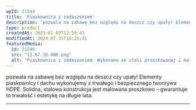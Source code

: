 ```yaml
---
wpId: 21544
title: 'Piaskownica z zadaszeniem'
description: 'pozwala na zabawę bez względu na deszcz czy upały! Elementy piaskownicy i dachu wykonujemy z trwałego i bezpiecznego tworzywa HDPE. Solidna, stalowa konstrukcja jest malowana proszkowo – gwarantuje to trwałość i estetykę na długie lata.'
type: product
createdAt: 2023-01-02T12:59:43
modifiedAt: 2024-07-31T16:25:41
featuredMedia:
  id: 21546
  src: "11.67.16.000.png"
  alt: "Piaskownica z zadaszeniem. Wykonana ze stali proszkowanej i materiału HDPE."
---
```



pozwala na zabawę bez względu na deszcz czy upały! Elementy piaskownicy i dachu wykonujemy z trwałego i bezpiecznego tworzywa HDPE. Solidna, stalowa konstrukcja jest malowana proszkowo – gwarantuje to trwałość i estetykę na długie lata.

* * *